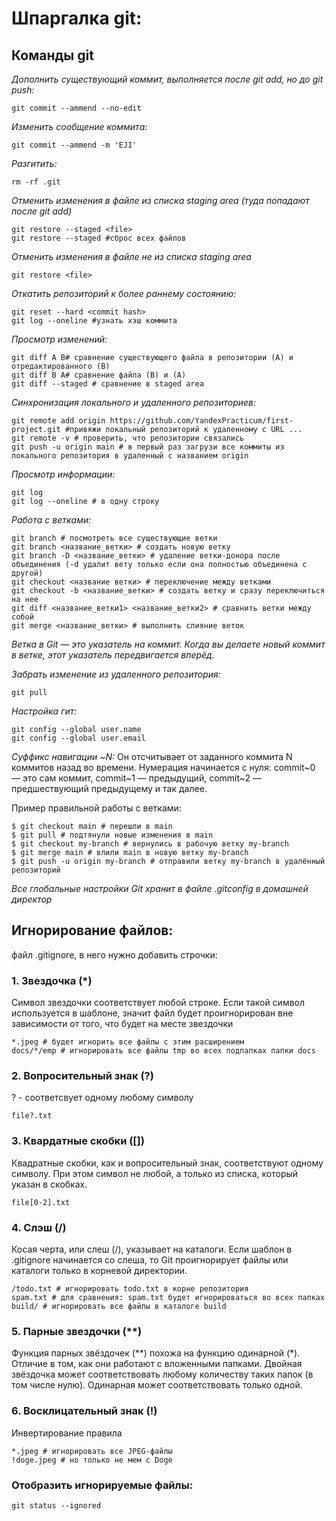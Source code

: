 
# Шпаргалка git:

## Команды git
*Дополнить существующий коммит, выполняется после git add, но до git push:*
```
git commit --ammend --no-edit 
```
*Изменить сообщение коммита:*
```
git commit --ammend -m 'EJI'
```
*Разгитить:*
```
rm -rf .git
```
*Отменить изменения в файле из списка staging area (туда попадают после git add)*
```
git restore --staged <file>
git restore --staged #сброс всех файлов
```
*Отменить изменения в файле не из списка staging area*
```
git restore <file>
```

*Откатить репозиторий к более раннему состоянию:*
```
git reset --hard <commit hash>
git log --oneline #узнать хэш коммита
```
*Просмотр изменений:*
```
git diff A B# сравнение существующего файла в репозитории (A) и отредактированного (B) 
git diff B A# сравнение файла (В) и (А) 
git diff --staged # сравнение в staged area
```
*Синхронизация локального и удаленного репозиториев:*
```
git remote add origin https://github.com/YandexPracticum/first-project.git #привяжи локальный репозиторий к удаленному с URL ...
git remote -v # проверить, что репозитории связались
git push -u origin main # в первый раз загрузи все коммиты из локального репозитория в удаленный с названием origin
```
*Просмотр информации:*
```
git log 
git log --oneline # в одну строку

```
*Работа с ветками:*
```
git branch # посмотреть все существующие ветки
git branch <название_ветки> # создать новую ветку
git branch -D <название_ветки> # удаление ветки-донора после объединения (-d удалит вету только если она полностью объединена с другой)
git checkout <название ветки> # переключение между ветками
git checkout -b <название_ветки> # создать ветку и сразу переключиться на нее
git diff <название_ветки1> <название_ветки2> # сравнить ветки между собой
git merge <название_ветки> # выполнить слияние веток

```
_Ветка в Git — это указатель на коммит. Когда вы делаете новый коммит в ветке, этот указатель передвигается вперёд._

*Забрать изменение из удаленного репозитория:*
```
git pull

```

*Настройка гит:*
```
git config --global user.name
git config --global user.email

```
*Суффикс навигации ~N:*
Он отсчитывает от заданного коммита N коммитов назад во времени. Нумерация начинается с нуля: commit~0 — это сам коммит, 
commit~1 — предыдущий, commit~2 — предшествующий предыдущему и так далее.

Пример правильной работы с ветками:
```
$ git checkout main # перешли в main
$ git pull # подтянули новые изменения в main
$ git checkout my-branch # вернулись в рабочую ветку my-branch
$ git merge main # влили main в новую ветку my-branch
$ git push -u origin my-branch # отправили ветку my-branch в удалённый репозиторий 
```

_Все глобальные настройки Git хранит в файле .gitconfig в домашней директор_






## Игнорирование файлов:
файл .gitignore, в него нужно добавить строчки:
### 1. Звездочка (*)
Символ звездочки соответствует любой строке. Если такой символ используется в шаблоне, значит файл будет 
проигнорирован вне зависимости от того, что будет на месте звездочки
```    
*.jpeg # будет игнорить все файлы с этим расширением 
docs/*/emp # игнорировать все файлы tmp во всех подпапках папки docs
```
### 2. Вопросительный знак (?)
? - соответсвует одному любому символу
```
file?.txt
```
### 3. Квардатные скобки ([])
Квадратные скобки, как и вопросительный знак, соответствуют одному символу.
При этом символ не любой, а только из списка, который указан в скобках.
```
file[0-2].txt
```
### 4. Слэш (/)
Косая черта, или слеш (/), указывает на каталоги. 
Если шаблон в .gitignore начинается со слеша, то Git проигнорирует файлы или каталоги только в корневой директории.
```
/todo.txt # игнорировать todo.txt в корне репозитория
spam.txt # для сравнения: spam.txt будет игнорироваться во всех папках
build/ # игнорировать все файлы в каталоге build
```
### 5. Парные звездочки (**)
Функция парных звёздочек (**) похожа на функцию одинарной (*). Отличие в том, как они работают с вложенными папками. 
Двойная звёздочка может соответствовать любому количеству таких папок (в том числе нулю). 
Одинарная может соответствовать только одной.
### 6. Восклицательный знак (!)
Инвертирование правила
```
*.jpeg # игнорировать все JPEG-файлы
!doge.jpeg # но только не мем с Doge
```
### Отобразить игнорируемые файлы:
```
git status --ignored
```